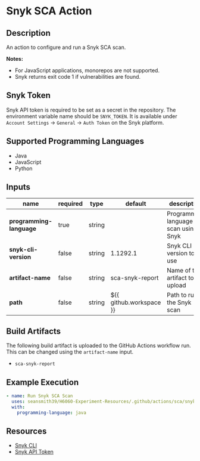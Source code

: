 # Snyk SCA Action

## Description

An action to configure and run a Snyk SCA scan.

**Notes:**
- For JavaScript applications, monorepos are not supported.
- Snyk returns exit code 1 if vulnerabilities are found.

## Snyk Token

Snyk API token is required to be set as a secret in the repository. The environment variable name should be `SNYK_TOKEN`.
It is available under `Account Settings` → `General` → `Auth Token` on the Snyk platform.

## Supported Programming Languages

- Java
- JavaScript
- Python

## Inputs

| name                     | required | type   | default                 | description                                 |
|--------------------------|----------|--------|-------------------------|---------------------------------------------|
| **programming-language** | true     | string |                         | Programming language to scan using Snyk     |
| **snyk-cli-version**     | false    | string | 1.1292.1                | Snyk CLI version to use                     |
| **artifact-name**        | false    | string | sca-snyk-report         | Name of the artifact to upload              |
| **path**                 | false    | string | ${{ github.workspace }} | Path to run the Snyk scan                   |

## Build Artifacts

The following build artifact is uploaded to the GitHub Actions workflow run. This can be changed using the `artifact-name` input.
- `sca-snyk-report`

## Example Execution

```yaml
- name: Run Snyk SCA Scan
  uses: seansmith39/H6060-Experiment-Resources/.github/actions/sca/snyk@main
  with:
    programming-language: java
```

## Resources

- [Snyk CLI](https://docs.snyk.io/snyk-cli/commands/test)
- [Snyk API Token](https://docs.snyk.io/getting-started/how-to-obtain-and-authenticate-with-your-snyk-api-token)
